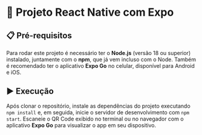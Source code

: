 # 🚀 Projeto React Native com Expo

## 📋 Pré-requisitos

Para rodar este projeto é necessário ter o **Node.js** (versão 18 ou superior) instalado, juntamente com o **npm**, que já vem incluso com o Node. Também é recomendado ter o aplicativo **Expo Go** no celular, disponível para Android e iOS.

## ▶️ Execução

Após clonar o repositório, instale as dependências do projeto executando `npm install` e, em seguida, inicie o servidor de desenvolvimento com `npm start`. Escaneie o QR Code exibido no terminal ou no navegador com o aplicativo **Expo Go** para visualizar o app em seu dispositivo.
